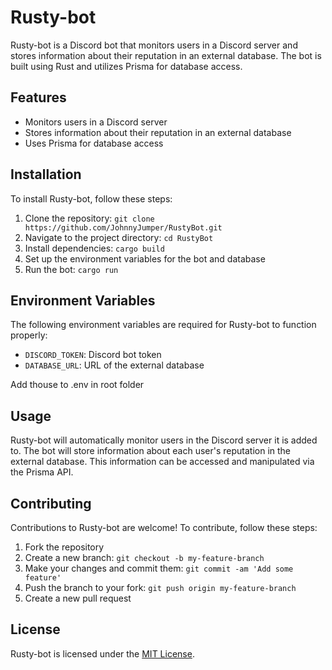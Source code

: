 # Rusty-bot

Rusty-bot is a Discord bot that monitors users in a Discord server and stores information about their reputation in an external database. The bot is built using Rust and utilizes Prisma for database access.

## Features

- Monitors users in a Discord server
- Stores information about their reputation in an external database
- Uses Prisma for database access

## Installation

To install Rusty-bot, follow these steps:

1. Clone the repository: `git clone https://github.com/JohnnyJumper/RustyBot.git`
2. Navigate to the project directory: `cd RustyBot`
3. Install dependencies: `cargo build`
4. Set up the environment variables for the bot and database
5. Run the bot: `cargo run`

## Environment Variables

The following environment variables are required for Rusty-bot to function properly:

- `DISCORD_TOKEN`: Discord bot token
- `DATABASE_URL`: URL of the external database

Add thouse to .env in root folder

## Usage

Rusty-bot will automatically monitor users in the Discord server it is added to. The bot will store information about each user's reputation in the external database. This information can be accessed and manipulated via the Prisma API.

## Contributing

Contributions to Rusty-bot are welcome! To contribute, follow these steps:

1. Fork the repository
2. Create a new branch: `git checkout -b my-feature-branch`
3. Make your changes and commit them: `git commit -am 'Add some feature'`
4. Push the branch to your fork: `git push origin my-feature-branch`
5. Create a new pull request

## License

Rusty-bot is licensed under the [MIT License](https://opensource.org/licenses/MIT).
